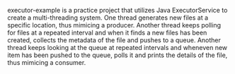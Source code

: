 executor-example is a practice project that utilizes Java ExecutorService to create a multi-threading system. One thread generates new files at a specific location, thus mimicing a producer. 
Another thread keeps polling for files at a repeated interval and when it finds a new files has been created, collects the metadata of the file and pushes to a queue.
Another thread keeps looking at the queue at repeated intervals and wheneven new item has been pushed to the queue, polls it and prints the details of the file, thus mimicing a consumer.
